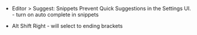 * Editor > Suggest: Snippets Prevent Quick Suggestions in the Settings UI. - turn on auto complete in snippets

* Alt Shift Right - will select to ending brackets